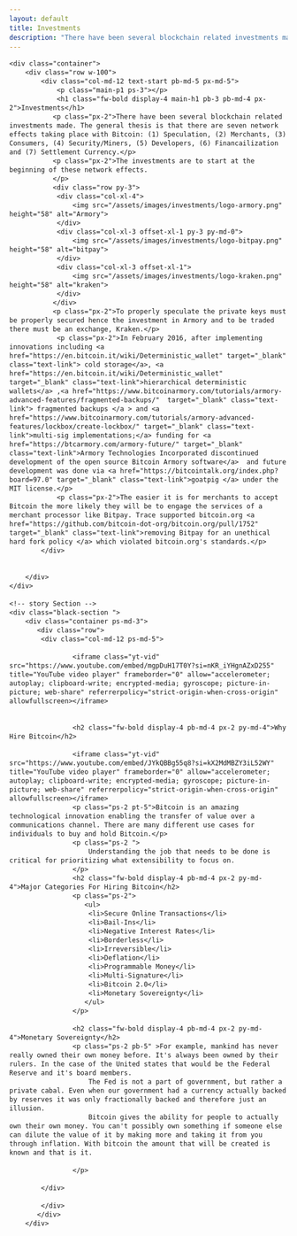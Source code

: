 ```yaml
---
layout: default
title: Investments
description: "There have been several blockchain related investments made. The general thesis is that there are seven network effects taking place with Bitcoin."
---
```


<html>
<body>

  <!-- Main Section -->
    <div class="container">
        <div class="row w-100">
            <div class="col-md-12 text-start pb-md-5 px-md-5">
                <p class="main-p1 ps-3"></p>
                <h1 class="fw-bold display-4 main-h1 pb-3 pb-md-4 px-2">Investments</h1>
               <p class="px-2">There have been several blockchain related investments made. The general thesis is that there are seven network effects taking place with Bitcoin: (1) Speculation, (2) Merchants, (3) Consumers, (4) Security/Miners, (5) Developers, (6) Financailization and (7) Settlement Currency.</p>
               <p class="px-2">The investments are to start at the beginning of these network effects.
               </p>
               <div class="row py-3">
                <div class="col-xl-4">
                    <img src="/assets/images/investments/logo-armory.png" height="58" alt="Armory">
                </div>
                <div class="col-xl-3 offset-xl-1 py-3 py-md-0">
                    <img src="/assets/images/investments/logo-bitpay.png" height="58" alt="bitpay">
                </div>
                <div class="col-xl-3 offset-xl-1">
                    <img src="/assets/images/investments/logo-kraken.png" height="58" alt="kraken">
                </div>
               </div>
               <p class="px-2">To properly speculate the private keys must be properly secured hence the investment in Armory and to be traded there must be an exchange, Kraken.</p>
                <p class="px-2">In February 2016, after implementing innovations including <a href="https://en.bitcoin.it/wiki/Deterministic_wallet" target="_blank" class="text-link"> cold storage</a>, <a href="https://en.bitcoin.it/wiki/Deterministic_wallet"  target="_blank" class="text-link">hierarchical deterministic wallets</a> ,<a href="https://www.bitcoinarmory.com/tutorials/armory-advanced-features/fragmented-backups/"  target="_blank" class="text-link"> fragmented backups </a > and <a href="https://www.bitcoinarmory.com/tutorials/armory-advanced-features/lockbox/create-lockbox/" target="_blank" class="text-link">multi-sig implementations;</a> funding for <a href="https://btcarmory.com/armory-future/" target="_blank" class="text-link">Armory Technologies Incorporated discontinued development of the open source Bitcoin Armory software</a>  and future development was done via <a href="https://bitcointalk.org/index.php?board=97.0" target="_blank" class="text-link">goatpig </a> under the MIT license.</p>
                <p class="px-2">The easier it is for merchants to accept Bitcoin the more likely they will be to engage the services of a merchant processor like Bitpay. Trace supported bitcoin.org <a href="https://github.com/bitcoin-dot-org/bitcoin.org/pull/1752"  target="_blank" class="text-link">removing Bitpay for an unethical hard fork policy </a> which violated bitcoin.org's standards.</p>
            </div>

            
        </div>
    </div>

    <!-- story Section -->
    <div class="black-section ">
        <div class="container ps-md-3">
           <div class="row">
            <div class="col-md-12 ps-md-5">
             
                    <iframe class="yt-vid" src="https://www.youtube.com/embed/mgpDuH17T0Y?si=nKR_iYHgnAZxD255" title="YouTube video player" frameborder="0" allow="accelerometer; autoplay; clipboard-write; encrypted-media; gyroscope; picture-in-picture; web-share" referrerpolicy="strict-origin-when-cross-origin" allowfullscreen></iframe>
                    

                    <h2 class="fw-bold display-4 pb-md-4 px-2 py-md-4">Why Hire Bitcoin</h2>

                    <iframe class="yt-vid" src="https://www.youtube.com/embed/JYkQBBg55q8?si=kX2MdMBZY3iL52WY" title="YouTube video player" frameborder="0" allow="accelerometer; autoplay; clipboard-write; encrypted-media; gyroscope; picture-in-picture; web-share" referrerpolicy="strict-origin-when-cross-origin" allowfullscreen></iframe>
                    <p class="ps-2 pt-5">Bitcoin is an amazing technological innovation enabling the transfer of value over a communications channel. There are many different use cases for individuals to buy and hold Bitcoin.</p>
                    <p class="ps-2 ">
                        Understanding the job that needs to be done is critical for prioritizing what extensibility to focus on.
                    </p>
                    <h2 class="fw-bold display-4 pb-md-4 px-2 py-md-4">Major Categories For Hiring Bitcoin</h2>
                    <p class="ps-2">
                       <ul>
                        <li>Secure Online Transactions</li>
                        <li>Bail-Ins</li>
                        <li>Negative Interest Rates</li>
                        <li>Borderless</li>
                        <li>Irreversible</li>
                        <li>Deflation</li>
                        <li>Programmable Money</li>
                        <li>Multi-Signature</li>
                        <li>Bitcoin 2.0</li>
                        <li>Monetary Sovereignty</li>
                       </ul>
                    </p>

                    <h2 class="fw-bold display-4 pb-md-4 px-2 py-md-4">Monetary Sovereignty</h2>
                    <p class="ps-2 pb-5" >For example, mankind has never really owned their own money before. It's always been owned by their rulers. In the case of the United states that would be the Federal Reserve and it's board members.
                        The Fed is not a part of government, but rather a private cabal. Even when our government had a currency actually backed by reserves it was only fractionally backed and therefore just an illusion.
                        Bitcoin gives the ability for people to actually own their own money. You can't possibly own something if someone else can dilute the value of it by making more and taking it from you through inflation. With bitcoin the amount that will be created is known and that is it.
                       
                    </p>

            </div>
               
            </div>
           </div>
        </div>
    
</body>
</html>